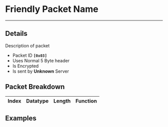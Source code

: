 # Friendly Packet Name #

---


## Details ##

Description of packet
  * Packet ID **`[0x03]`**
  * Uses Normal 5 Byte header
  * Is Encrypted
  * Is sent by **Unknown** Server

## Packet Breakdown ##
| Index | Datatype | Length | Function |
|:------|:---------|:-------|:---------|

## Examples ##
